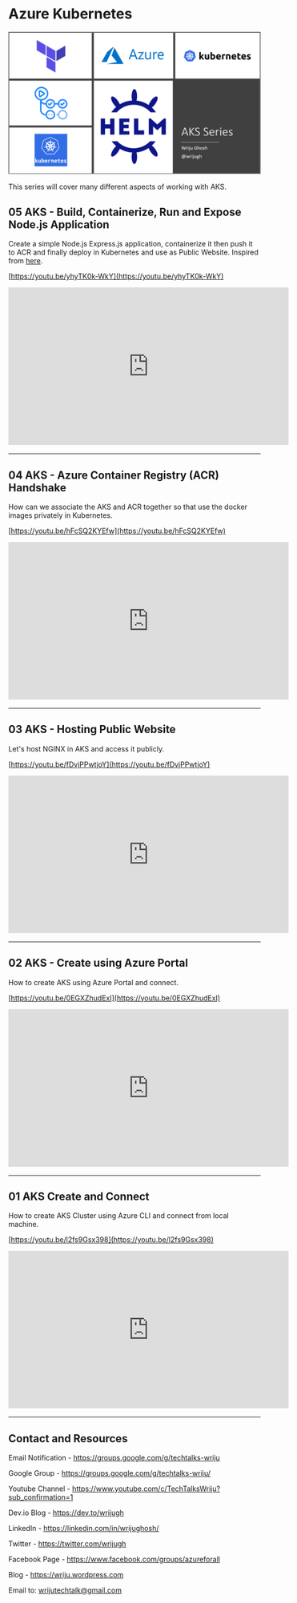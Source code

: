 # Azure Kubernetes

![AKS](./images/AKS-Series-Banner.png)

This series will cover many different aspects of working with AKS.

## 05 AKS - Build, Containerize, Run and Expose Node.js Application

Create a simple Node.js Express.js application, containerize it then push it to ACR and finally deploy in Kubernetes and use as Public Website. Inspired from [here](https://nodejs.org/en/docs/guides/nodejs-docker-webapp/).

[https://youtu.be/yhyTK0k-WkY](https://youtu.be/yhyTK0k-WkY)

<iframe width="560" height="315" src="https://www.youtube.com/embed/yhyTK0k-WkY" title="YouTube video player" frameborder="0" allow="accelerometer; autoplay; clipboard-write; encrypted-media; gyroscope; picture-in-picture" allowfullscreen></iframe>

---

## 04 AKS - Azure Container Registry (ACR) Handshake

How can we associate the AKS and ACR together so that use the docker images privately in Kubernetes.

[https://youtu.be/hFcSQ2KYEfw](https://youtu.be/hFcSQ2KYEfw)

<iframe width="560" height="315" src="https://www.youtube.com/embed/hFcSQ2KYEfw" title="YouTube video player" frameborder="0" allow="accelerometer; autoplay; clipboard-write; encrypted-media; gyroscope; picture-in-picture" allowfullscreen></iframe>

---

## 03 AKS - Hosting Public Website

Let's host NGINX in AKS and access it publicly.

[https://youtu.be/fDvjPPwtjoY](https://youtu.be/fDvjPPwtjoY)

<iframe width="560" height="315" src="https://www.youtube.com/embed/fDvjPPwtjoY" title="YouTube video player" frameborder="0" allow="accelerometer; autoplay; clipboard-write; encrypted-media; gyroscope; picture-in-picture" allowfullscreen></iframe>

---

## 02 AKS - Create using Azure Portal

How to create AKS using Azure Portal and connect.

[https://youtu.be/0EGXZhudExI](https://youtu.be/0EGXZhudExI)

<iframe width="560" height="315" src="https://www.youtube.com/embed/0EGXZhudExI" title="YouTube video player" frameborder="0" allow="accelerometer; autoplay; clipboard-write; encrypted-media; gyroscope; picture-in-picture" allowfullscreen></iframe>

---

## 01 AKS Create and Connect

How to create AKS Cluster using Azure CLI and connect from local machine.

[https://youtu.be/l2fs9Gsx398](https://youtu.be/l2fs9Gsx398)

<iframe width="560" height="315" src="https://www.youtube.com/embed/l2fs9Gsx398" title="YouTube video player" frameborder="0" allow="accelerometer; autoplay; clipboard-write; encrypted-media; gyroscope; picture-in-picture" allowfullscreen></iframe>

---

## Contact and Resources

Email Notification - https://groups.google.com/g/techtalks-wriju

Google Group - https://groups.google.com/g/techtalks-wriju/

Youtube Channel - https://www.youtube.com/c/TechTalksWriju?sub_confirmation=1

Dev.io Blog - https://dev.to/wrijugh

LinkedIn - https://linkedin.com/in/wrijughosh/

Twitter - https://twitter.com/wrijugh

Facebook Page - https://www.facebook.com/groups/azureforall

Blog - https://wriju.wordpress.com

Email to: wrijutechtalk@gmail.com
